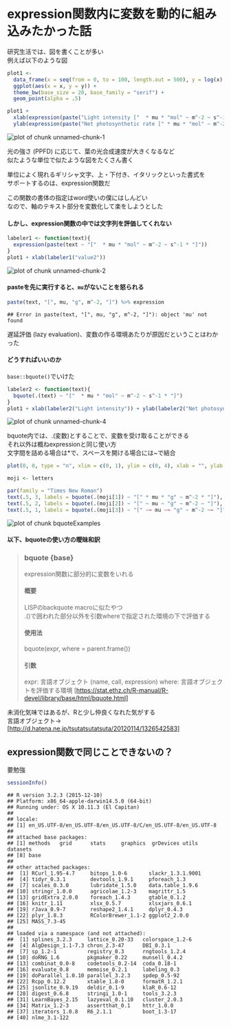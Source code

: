 
# expression関数内に変数を動的に組み込みたかった話  

研究生活では、図を書くことが多い  
例えば以下のような図  


```r
plot1 <-
  data_frame(x = seq(from = 0, to = 100, length.out = 500), y = log(x) + rnorm(500, 0, 0.1)) %>%
  ggplot(aes(x = x, y = y)) +
  theme_bw(base_size = 20, base_family = "serif") +
  geom_point(alpha = .5)

plot1 +
  xlab(expression(paste("Light intensity ["  * mu * "mol" ~ m^-2 ~ s^-1 * "]"))) +
  ylab(expression(paste("Net photosynthetic rate [" * mu * "mol" ~ m^-2 ~ s^-1 * "]")))
```

![plot of chunk unnamed-chunk-1](/figure/source/2016-02-01-Label-ggplot/unnamed-chunk-1-1.png) 
  
光の強さ (PPFD) に応じて、葉の光合成速度が大きくなるなど  
似たような単位で似たような図をたくさん書く  

単位によく現れるギリシャ文字、上・下付き、イタリックといった書式を  
サポートするのは、expression関数だ  

この関数の書体の指定はword使いの僕にはしんどい  
なので、軸のテキスト部分を変数化して楽をしようとした   


#### しかし、expression関数の中では文字列を評価してくれない

```r
labeler1 <- function(text){
  expression(paste(text ~ "["  * mu * "mol" ~ m^-2 ~ s^-1 * "]"))
}
plot1 + xlab(labeler1("value2"))
```

![plot of chunk unnamed-chunk-2](/figure/source/2016-02-01-Label-ggplot/unnamed-chunk-2-1.png) 

#### pasteを先に実行すると、`mu`がないことを怒られる  

```r
paste(text, "[", mu, "g", m^-2, "]") %>% expression
```

```
## Error in paste(text, "[", mu, "g", m^-2, "]"): object 'mu' not found
```

遅延評価 (lazy evaluation)、変数の作る環境あたりが原因だということはわかった  

#### どうすればいいのか  
`base::bquote()`でいけた

```r
labeler2 <- function(text){
  bquote(.(text) ~ "["  * mu * "mol" ~ m^-2 ~ s^-1 * "]")
}
plot1 + xlab(labeler2("Light intensity")) + ylab(labeler2("Net photosynthetic rate"))   
```

![plot of chunk unnamed-chunk-4](/figure/source/2016-02-01-Label-ggplot/unnamed-chunk-4-1.png) 


bquote内では、.(変数)とすることで、変数を受け取ることができる  
それ以外は概ねexpressionと同じ使い方  
文字間を詰める場合は*で、スペースを開ける場合には~で結合  

```r
plot(0, 0, type = "n", xlim = c(0, 1), ylim = c(0, 4), xlab = "", ylab = "")

moji <- letters

par(family = "Times New Roman")
text(.5, 3, labels = bquote(.(moji[1]) ~ "[" * mu * "g" ~ m^-2 * "]"), cex = 2)
text(.5, 2, labels = bquote(.(moji[2]) ~ "[" ~ mu ~ "g" ~ m^-2 ~ "]"), cex = 2)
text(.5, 1, labels = bquote(.(moji[3]) ~ "[" ~~ mu ~~ "g" ~ m^-2 ~~ "]"), cex = 2)
```

![plot of chunk bquoteExamples](/figure/source/2016-02-01-Label-ggplot/bquoteExamples-1.png) 

#### 以下、bquoteの使い方の曖昧和訳
> ### bquote {base}  
> expression関数に部分的に変数をいれる  
> 
> #### 概要
> LISPのbackquote macroに似たやつ  
> .()で囲われた部分以外を引数whereで指定された環境の下で評価する    
> 
> #### 使用法
> bquote(expr, where = parent.frame())
> 
> #### 引数
> expr: 言語オブジェクト (name, call, expression)
> where: 言語オブジェクトを評価する環境
> [https://stat.ethz.ch/R-manual/R-devel/library/base/html/bquote.html]  


未消化気味ではあるが、Rと少し仲良くなれた気がする  
言語オブジェクト→ 
  [http://d.hatena.ne.jp/tsutatsutatsuta/20120114/1326542583]


## expression関数で同じことできないの？
要勉強



```r
sessionInfo()
```

```
## R version 3.2.3 (2015-12-10)
## Platform: x86_64-apple-darwin14.5.0 (64-bit)
## Running under: OS X 10.11.3 (El Capitan)
## 
## locale:
## [1] en_US.UTF-8/en_US.UTF-8/en_US.UTF-8/C/en_US.UTF-8/en_US.UTF-8
## 
## attached base packages:
## [1] methods   grid      stats     graphics  grDevices utils     datasets 
## [8] base     
## 
## other attached packages:
##  [1] RCurl_1.95-4.7     bitops_1.0-6       slackr_1.3.1.9001 
##  [4] tidyr_0.3.1        devtools_1.9.1     pforeach_1.3      
##  [7] scales_0.3.0       lubridate_1.5.0    data.table_1.9.6  
## [10] stringr_1.0.0      agricolae_1.2-3    magrittr_1.5      
## [13] gridExtra_2.0.0    foreach_1.4.3      gtable_0.1.2      
## [16] knitr_1.11         xlsx_0.5.7         xlsxjars_0.6.1    
## [19] rJava_0.9-7        reshape2_1.4.1     dplyr_0.4.3       
## [22] plyr_1.8.3         RColorBrewer_1.1-2 ggplot2_2.0.0     
## [25] MASS_7.3-45       
## 
## loaded via a namespace (and not attached):
##  [1] splines_3.2.3     lattice_0.20-33   colorspace_1.2-6 
##  [4] AlgDesign_1.1-7.3 chron_2.3-47      DBI_0.3.1        
##  [7] sp_1.2-1          registry_0.3      rngtools_1.2.4   
## [10] doRNG_1.6         pkgmaker_0.22     munsell_0.4.2    
## [13] combinat_0.0-8    codetools_0.2-14  coda_0.18-1      
## [16] evaluate_0.8      memoise_0.2.1     labeling_0.3     
## [19] doParallel_1.0.10 parallel_3.2.3    spdep_0.5-92     
## [22] Rcpp_0.12.2       xtable_1.8-0      formatR_1.2.1    
## [25] jsonlite_0.9.19   deldir_0.1-9      klaR_0.6-12      
## [28] digest_0.6.8      stringi_1.0-1     tools_3.2.3      
## [31] LearnBayes_2.15   lazyeval_0.1.10   cluster_2.0.3    
## [34] Matrix_1.2-3      assertthat_0.1    httr_1.0.0       
## [37] iterators_1.0.8   R6_2.1.1          boot_1.3-17      
## [40] nlme_3.1-122
```
